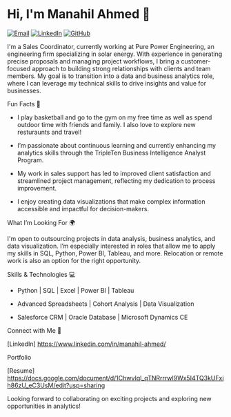 # Hi, I'm Manahil Ahmed 👋

[![Email](https://img.shields.io/badge/Email-manalihamed208963@gmail.com-blue?style=flat-square&logo=gmail)](mailto:manahilahmed208963@gmail.com)
[![LinkedIn](https://img.shields.io/badge/LinkedIn-Manahil%20Ahmed-blue?style=flat-square&logo=linkedin)](https://www.linkedin.com/in/manahil-ahmed/)
[![GitHub](https://img.shields.io/badge/GitHub-Profile-black?style=flat-square&logo=github)](https://github.com/ManahilAhmed1)

I'm a Sales Coordinator, currently working at Pure Power Engineering, an engineering firm specializing in solar energy. With experience in generating precise proposals and managing project workflows, I bring a customer-focused approach to building strong relationships with clients and team members. My goal is to transition into a data and business analytics role, where I can leverage my technical skills to drive insights and value for businesses.

Fun Facts 🌟

* I play basketball and go to the gym on my free time as well as spend outdoor time with friends and family. I also love to explore new resturaunts and travel!

* I’m passionate about continuous learning and currently enhancing my analytics skills through the TripleTen Business Intelligence Analyst Program.

* My work in sales support has led to improved client satisfaction and streamlined project management, reflecting my dedication to process improvement.

* I enjoy creating data visualizations that make complex information accessible and impactful for decision-makers.

What I’m Looking For 🌍

I'm open to outsourcing projects in data analysis, business analytics, and data visualization. I’m especially interested in roles that allow me to apply my skills in SQL, Python, Power BI, Tableau, and more. Relocation or remote work is also an option for the right opportunity.

Skills & Technologies 💻

* Python | SQL | Excel | Power BI | Tableau

* Advanced Spreadsheets | Cohort Analysis | Data Visualization

* Salesforce CRM | Oracle Database | Microsoft Dynamics CE

Connect with Me 🔗

[LinkedIn] https://www.linkedin.com/in/manahil-ahmed/

Portfolio 

[Resume] https://docs.google.com/document/d/1ChwvIql_qTNRrrrwl9Wx5I4TQ3kUFxih86zU_eC3UsM/edit?usp=sharing

Looking forward to collaborating on exciting projects and exploring new opportunities in analytics!
